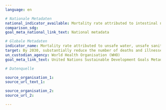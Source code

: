 ```yaml
---
language: en

# Nationale Metadaten
national_indicator_available: Mortality rate attributed to intestinal nematode infections, protein-energy malnutrition and diarrhoea
comparison_sdg:
goal_meta_national_link_text: National metadata

# Globale Metadaten
indicator_name: Mortality rate attributed to unsafe water, unsafe sanitation and lack of hygiene (exposure to unsafe Water, Sanitation and Hygiene for All (WASH) services)
target: By 2030, substantially reduce the number of deaths and illnesses from hazardous chemicals and air, water and soil pollution and contamination
un_custodian_agency: World Health Organisation (WHO)
goal_meta_link_text: United Nations Sustainable Development Goals Metadata

# Datenquelle

source_organisation_1:
source_url_text_1:

source_organisation_2:
source_url_2:

---
```

